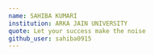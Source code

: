 ```yaml
---
name: SAHIBA KUMARI
institution: ARKA JAIN UNIVERSITY
quote: Let your success make the noise
github_user: sahiba0915
---
```

